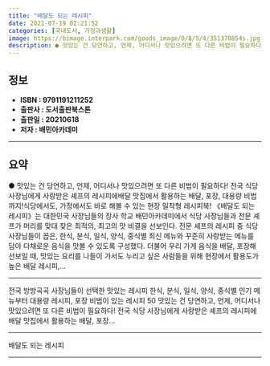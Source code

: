 ```yaml
---
title: "배달도 되는 레시피"
date: 2021-07-19 02:21:52
categories: [국내도서, 가정과생활]
image: https://bimage.interpark.com/goods_image/0/8/5/4/351370854s.jpg
description: ● 맛있는 건 당연하고, 언제, 어디서나 맛있으려면 또 다른 비법이 필요하다! 전국 식당 사장님에게 사랑받은 셰프의 레시피에배달 맛집에서 활용하는 배달, 포장, 대용량 비법까지!식당에서도, 가정에서도 바로 해볼 수 있는 현장 밀착형 레시피북! 《배달도 되는 레시피》는 대한민국 사장님들
---
```


## **정보**

- **ISBN : 9791191211252**
- **출판사 : 도서출판북스톤**
- **출판일 : 20210618**
- **저자 : 배민아카데미**

------



## **요약**

●  맛있는 건 당연하고, 언제, 어디서나 맛있으려면 또 다른 비법이 필요하다! 전국 식당 사장님에게 사랑받은 셰프의 레시피에배달 맛집에서 활용하는 배달, 포장, 대용량 비법까지!식당에서도, 가정에서도 바로 해볼 수 있는 현장 밀착형 레시피북! 《배달도 되는 레시피》는 대한민국 사장님들의 장사 학교 배민아카데미에서 식당 사장님들과 전문 셰프가 머리를 맞대 찾은 최적의, 최고의 맛 비결을 선보인다. 전문 셰프의 레시피 중 식당 사장님들이 꼽은, 한식, 분식, 일식, 양식, 중식별 최신 메뉴와 꾸준히 사랑받는 메뉴를 담아 다채로운 음식을 맛볼 수 있도록 구성했다. 더불어 우리 가게 음식을 배달, 포장해 선보일 때, 맛있는 요리를 나들이 가서도 누리고 싶은 사람들을 위해 현장에서 활용도가 높은 배달 레시피,...

------

전국 방방곡곡 사장님들이 선택한 맛있는 레시피
한식, 분식, 일식, 양식, 중식별 인기 메뉴부터
대용량 레시피, 포장 비법이 있는 레시피 50
맛있는 건 당연하고, 언제, 어디서나 맛있으려면 또 다른 비법이 필요하다! 
전국 식당 사장님에게 사랑받은 셰프의 레시피에
배달 맛집에서 활용하는 배달, 포장... 

------


배달도 되는 레시피 

------


